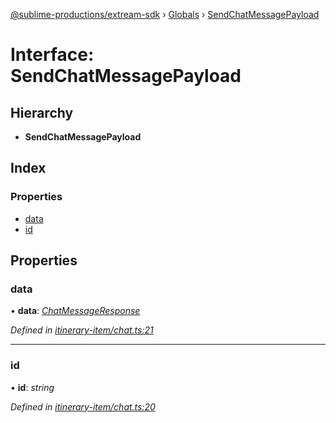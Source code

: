 [@sublime-productions/extream-sdk](../README.md) › [Globals](../globals.md) › [SendChatMessagePayload](sendchatmessagepayload.md)

# Interface: SendChatMessagePayload

## Hierarchy

* **SendChatMessagePayload**

## Index

### Properties

* [data](sendchatmessagepayload.md#data)
* [id](sendchatmessagepayload.md#id)

## Properties

###  data

• **data**: *[ChatMessageResponse](chatmessageresponse.md)*

*Defined in [itinerary-item/chat.ts:21](https://github.com/Extream-SaaS/ex-sdk/blob/bef9da7/src/itinerary-item/chat.ts#L21)*

___

###  id

• **id**: *string*

*Defined in [itinerary-item/chat.ts:20](https://github.com/Extream-SaaS/ex-sdk/blob/bef9da7/src/itinerary-item/chat.ts#L20)*
